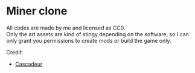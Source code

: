 # Miner clone

All codes are made by me and licensed as CC0.  
Only the art assets are kind of stingy depending on the software, so I can only grant you permissions to create mods or build the game only.  

Credit:  
- [Cascadeur](https://cascadeur.com/)
